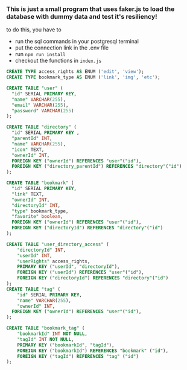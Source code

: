 ### This is just a small program that uses faker.js to load the database with dummy data and test it's resiliency!

to do this, you have to 
  - run the sql commands in your postgresql terminal 
  - put the connection link in the .env file 
  - run `npm run install` 
  - checkout the functions in `index.js`

```sql 
CREATE TYPE access_rights AS ENUM ('edit', 'view');
CREATE TYPE bookmark_type AS ENUM ('link', 'img', 'etc');

CREATE TABLE "user" (
  "id" SERIAL PRIMARY KEY,
  "name" VARCHAR(255),
  "email" VARCHAR(255),
  "password" VARCHAR(255)
);

CREATE TABLE "directory" (
  "id" SERIAL PRIMARY KEY ,
  "parentId" INT,
  "name" VARCHAR(255),
  "icon" TEXT, 
  "ownerId" INT,
  FOREIGN KEY ("ownerId") REFERENCES "user"("id"),
  FOREIGN KEY ("directory_parentId") REFERENCES "directory"("id")
);

CREATE TABLE "bookmark" (
  "id" SERIAL PRIMARY KEY,
  "link" TEXT,
  "ownerId" INT,
  "directoryId" INT,
  "type" bookmark_type,
  "favorite" boolean,
  FOREIGN KEY ("ownerId") REFERENCES "user"("id"),
  FOREIGN KEY ("directoryId") REFERENCES "directory"("id")
);

CREATE TABLE "user_directory_access" (
	"directoryId" INT,
	"userId" INT,
	"userRights" access_rights, 
	PRIMARY KEY ("userId", "directoryId"),
	FOREIGN KEY ("userId") REFERENCES "user"("id"),
	FOREIGN KEY ("directoryId") REFERENCES "directory"("id")
);
CREATE TABLE "tag" (
	"id" SERIAL PRIMARY KEY,
	"name" VARCHAR(255),
    "ownerId" INT,
  FOREIGN KEY ("ownerId") REFERENCES "user"("id"),
);

CREATE TABLE "bookmark_tag" (
    "bookmarkId" INT NOT NULL,
    "tagId" INT NOT NULL,
    PRIMARY KEY ("bookmarkId", "tagId"),
    FOREIGN KEY ("bookmarkId") REFERENCES "bookmark" ("id"),
    FOREIGN KEY ("tagId") REFERENCES "tag" ("id")
);

```